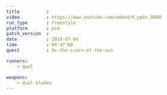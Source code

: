 ```yaml
---
title          :
video          : https://www.youtube.com/embed/K_pp6n_D8GM
run_type       : freestyle
platform       : ps4
patch_version  : 
date           : 2019-07-04
time           : 04'47"68
quest          : 9★-the-scorn-of-the-sun

runners:
    - quel

weapons:
    - dual-blades
---
```

